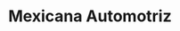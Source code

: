 ---
title: "Mexicana Automotriz"
url: /quito/mexicana-automotriz/
shop: reparación de automóviles
---